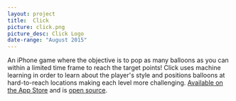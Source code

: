 ```yaml
---
layout: project
title:  Click
picture: click.png
picture_desc: Click Logo
date-range: "August 2015"
---
```

An iPhone game where the objective is to pop as many balloons as you can within a limited time frame to reach the target points! Click uses machine learning in order to learn about the player's style and positions balloons at hard-to-reach locations making each level more challenging. [Available on the App Store](https://itunes.apple.com/ai/app/click-the-artificial-intelligence-game/id1032660757) and is [open source](https://github.com/orkun1675/Click).